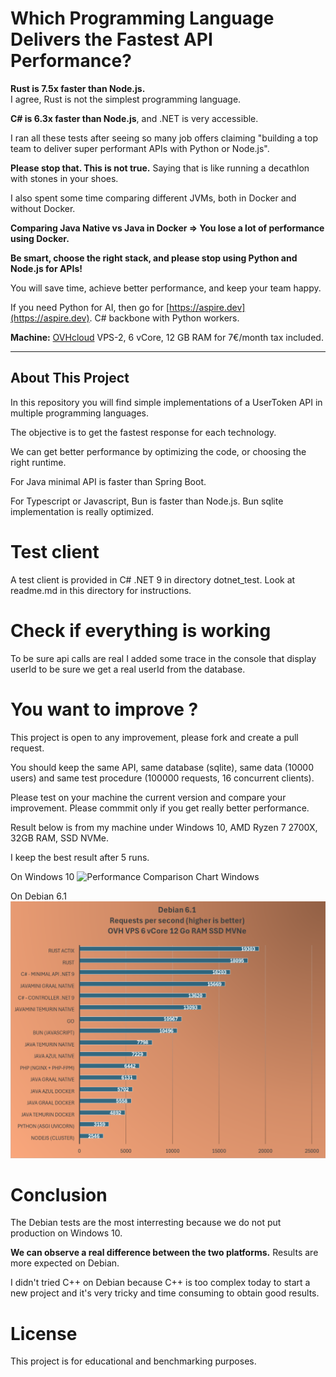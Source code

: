 # Which Programming Language Delivers the Fastest API Performance?

**Rust is 7.5x faster than Node.js.**  
I agree, Rust is not the simplest programming language.

**C# is 6.3x faster than Node.js**, and .NET is very accessible.

I ran all these tests after seeing so many job offers claiming "building a top team to deliver super performant APIs with Python or Node.js".

**Please stop that. This is not true.** Saying that is like running a decathlon with stones in your shoes.

I also spent some time comparing different JVMs, both in Docker and without Docker.

**Comparing Java Native vs Java in Docker => You lose a lot of performance using Docker.**

**Be smart, choose the right stack, and please stop using Python and Node.js for APIs!**

You will save time, achieve better performance, and keep your team happy.

If you need Python for AI, then go for [https://aspire.dev](https://aspire.dev). C# backbone with Python workers.

**Machine:** [OVHcloud](https://ovhcloud.com) VPS-2, 6 vCore, 12 GB RAM for 7€/month tax included.


---

## About This Project

In this repository you will find simple implementations of a UserToken API in multiple programming languages.

The objective is to get the fastest response for each technology.

We can get better performance by optimizing the code, or choosing the right runtime. 

For Java minimal API is faster than Spring Boot.

For Typescript or Javascript, Bun is faster than Node.js. Bun sqlite implementation is really optimized.

# Test client

A test client is provided in C# .NET 9 in directory dotnet_test. Look at readme.md in this directory for instructions.

# Check if everything is working

To be sure api calls are real I added some trace in the console that display userId to be sure we get a real userId from the database.

# You want to improve ?

This project is open to any improvement, please fork and create a pull request.

You should keep the same API, same database (sqlite), same data (10000 users) and same test procedure (100000 requests, 16 concurrent clients).

Please test on your machine the current version and compare your improvement. Please commmit only if you get really better performance.

Result below is from my machine under Windows 10, AMD Ryzen 7 2700X, 32GB RAM, SSD NVMe.

I keep the best result after 5 runs.

On Windows 10
![Performance Comparison Chart Windows](illustration.png)

On Debian 6.1
![Performance Comparison Chart Debian](illustration-debian.png)

# Conclusion

The Debian tests are the most interresting because we do not put production on Windows 10. 

**We can observe a real difference between the two platforms.**
Results are more expected on Debian.

I didn't tried C++ on Debian because C++ is too complex today to start a new project and it's very tricky and time consuming to obtain good results.

# License

This project is for educational and benchmarking purposes.

